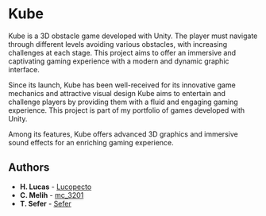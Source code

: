 # Kube
Kube is a 3D obstacle game developed with Unity. The player must navigate through different levels avoiding various obstacles, with increasing challenges at each stage. This project aims to offer an immersive and captivating gaming experience with a modern and dynamic graphic interface.

Since its launch, Kube has been well-received for its innovative game mechanics and attractive visual design Kube aims to entertain and challenge players by providing them with a fluid and engaging gaming experience. This project is part of my portfolio of games developed with Unity.

Among its features, Kube offers advanced 3D graphics and immersive sound effects for an enriching gaming experience.

## Authors
* **H. Lucas** - [Lucopecto](https://github.com/lucopecto)
* **C. Melih** - [mc_3201](https://github.com/melih0132)
* **T. Sefer** - [Sefer](https://github.com/sftss)
